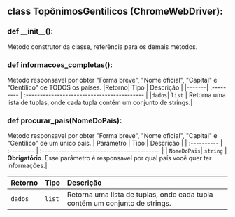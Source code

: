 ## class TopônimosGentilicos (ChromeWebDriver):
### def __init\__():
Método construtor da classe, referência para os demais métodos.
   
### def informacoes_completas():
Método responsavel por obter "Forma breve", "Nome oficial", "Capital" e  "Gentílico" de TODOS os países.
|Retorno| Tipo       | Descrição                                   |
|-------| :--------- | :------------------------------------------ |
|`dados`| `list` | Retorna uma lista de tuplas, onde cada tupla contém um conjunto de strings.|

### def procurar_pais(NomeDoPais):
Método responsavel por obter "Forma breve", "Nome oficial", "Capital" e  "Gentílico" de um único país.
| Parâmetro   | Tipo       | Descrição                                   |
| :---------- | :--------- | :------------------------------------------ |
| `NomeDoPais`| `string` | **Obrigatório**. Esse parâmetro é responsavel por qual país você quer ter informações.|

|Retorno| Tipo       | Descrição                                   |
|-------| :--------- | :------------------------------------------ |
|`dados`| `list` | Retorna uma lista de tuplas, onde cada tupla contém um conjunto de strings.|
